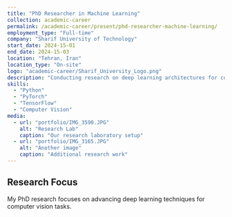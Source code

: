 ```yaml
---
title: "PhD Researcher in Machine Learning"
collection: academic-career
permalink: /academic-career/present/phd-researcher-machine-learning/
employment_type: "Full-time"
company: "Sharif University of Technology"
start_date: 2024-15-01
end_date: 2024-15-03
location: "Tehran, Iran"
location_type: "On-site"
logo: "academic-career/Sharif_University_Logo.png"
description: "Conducting research on deep learning architectures for computer vision applications."
skills:
  - "Python"
  - "PyTorch"
  - "TensorFlow"
  - "Computer Vision"
media:
  - url: "portfolio/IMG_3590.JPG"
    alt: "Research Lab"
    caption: "Our research laboratory setup"
  - url: "portfolio/IMG_3165.JPG"
    alt: "Another image"
    caption: "Additional research work"
---
```


## Research Focus

My PhD research focuses on advancing deep learning techniques for computer vision tasks.
